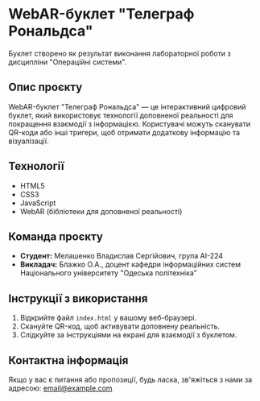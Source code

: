# WebAR-буклет "Телеграф Рональдса"

Буклет створено як результат виконання лабораторної роботи з дисципліни "Операційні системи".

## Опис проєкту
WebAR-буклет "Телеграф Рональдса" — це інтерактивний цифровий буклет, який використовує технології доповненої реальності для покращення взаємодії з інформацією. Користувачі можуть сканувати QR-коди або інші тригери, щоб отримати додаткову інформацію та візуалізації.

## Технології
- HTML5
- CSS3
- JavaScript
- WebAR (бібліотеки для доповненої реальності)

## Команда проєкту
- **Студент:** Мелашенко Владислав Сергійович, група AI-224
- **Викладач:** Блажко О.А., доцент кафедри інформаційних систем Національного університету "Одеська політехніка"

## Інструкції з використання
1. Відкрийте файл `index.html` у вашому веб-браузері.
2. Скануйте QR-код, щоб активувати доповнену реальність.
3. Слідкуйте за інструкціями на екрані для взаємодії з буклетом.

## Контактна інформація
Якщо у вас є питання або пропозиції, будь ласка, зв'яжіться з нами за адресою: [email@example.com](mailto:email@example.com)


